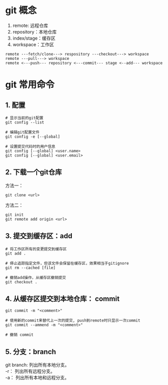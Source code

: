 # git 概念
1. remote: 远程仓库
2. repository：本地仓库
3. index/stage：缓存区
4. workspace：工作区

```
remote ---fetch/clone---> respository ---checkout---> workspace
remote ---pull---> workspace
remote <---push--- repository <---commit--- stage <--add--- workspace
```



# git 常用命令

## 1. 配置
```
# 显示当前的git配置
git config --list

# 编辑git配置文件
git config -e [--global]

# 设置提交代码时的用户信息
git config [--global] <user.name>
git config [--global] <user.email>
```


## 2. 下载一个git仓库
方法一：
```
git clone <url>
```
方法二：
``` 
git init
git remote add origin <url>
```

## 3. 提交到缓存区：add
```
# 将工作区所有的变更提交到缓存区
git add .

# 停止追踪指定文件，但该文件会保留在缓存区，效果相当于gitignore
git rm --cached [file]

# 撤销add操作，从缓存区撤销提交
git checkout .

```

## 4. 从缓存区提交到本地仓库： commit
```
git commit -m "<comment>"

# 使用新的commit来替代上一次的提交, push到remote时只显示一次commit
git commit --ammend -m "<comment>"

# 撤销 commit

```

## 5. 分支：branch
git branch: 列出所有本地分支。   
-r： 列出所有远程分支。  
-a： 列出所有本地和远程分支。  


